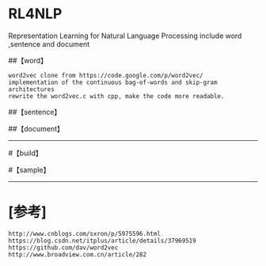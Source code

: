 # RL4NLP
Representation Learning for Natural Language Processing   include word ,sentence and document


##【word】
```
word2vec clone from https://code.google.com/p/word2vec/
implementation of the continuous bag-of-words and skip-gram architectures
rewrite the word2vec.c with cpp, make the code more readable.
```

##【sentence】

##【document】

---

#【build】

#【sample】

---

# [参考]
```
http://www.cnblogs.com/sxron/p/5975596.html
https://blog.csdn.net/itplus/article/details/37969519
https://github.com/dav/word2vec
http://www.broadview.com.cn/article/282
```

